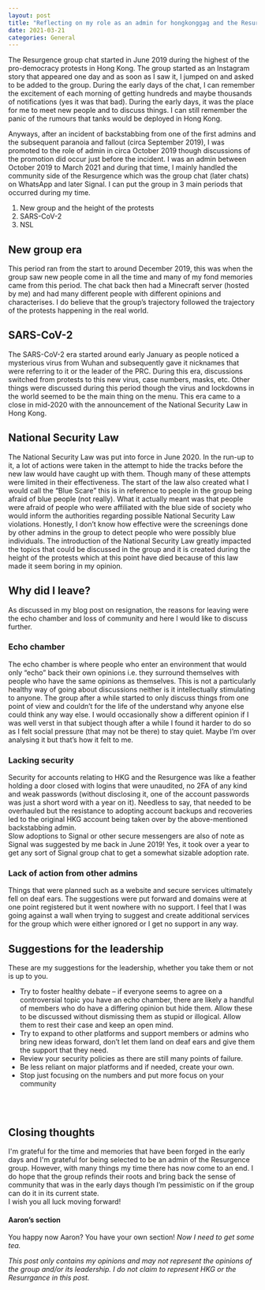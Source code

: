 ```yaml
---
layout: post
title: "Reflecting on my role as an admin for hongkonggag and the Resurgence"
date: 2021-03-21
categories: General
---
```

The Resurgence group chat started in June 2019 during the highest of the pro-democracy protests in Hong Kong. The group started as an Instagram story that appeared one day and as soon as I saw it, I jumped on and asked to be added to the group. During the early days of the chat, I can remember the excitement of each morning of getting hundreds and maybe thousands of notifications (yes it was that bad). During the early days, it was the place for me to meet new people and to discuss things. I can still remember the panic of the rumours that tanks would be deployed in Hong Kong. <br>

Anyways, after an incident of backstabbing from one of the first admins and the subsequent paranoia and fallout (circa September 2019), I was promoted to the role of admin in circa October 2019 though discussions of the promotion did occur just before the incident. 
I was an admin between October 2019 to March 2021 and during that time, I mainly handled the community side of the Resurgence which was the group chat (later chats) on WhatsApp and later Signal. I can put the group in 3 main periods that occurred during my time. <br>
1.	New group and the height of the protests
2.	SARS-CoV-2
3.	NSL
<h2> New group era </h2>
This period ran from the start to around December 2019, this was when the group saw new people come in all the time and many of my fond memories came from this period. The chat back then had a Minecraft server (hosted by me) and had many different people with different opinions and characterises. I do believe that the group’s trajectory followed the trajectory of the protests happening in the real world. 

## SARS-CoV-2
The SARS-CoV-2 era started around early January as people noticed a mysterious virus from Wuhan and subsequently gave it nicknames that were referring to it or the leader of the PRC. During this era, discussions switched from protests to this new virus, case numbers, masks, etc. Other things were discussed during this period though the virus and lockdowns in the world seemed to be the main thing on the menu. This era came to a close in mid-2020 with the announcement of the National Security Law in Hong Kong.

## National Security Law
The National Security Law was put into force in June 2020. In the run-up to it, a lot of actions were taken in the attempt to hide the tracks before the new law would have caught up with them. Though many of these attempts were limited in their effectiveness. The start of the law also created what I would call the “Blue Scare” this is in reference to people in the group being afraid of blue people (not really). What it actually meant was that people were afraid of people who were affiliated with the blue side of society who would inform the authorities regarding possible National Security Law violations. Honestly, I don’t know how effective were the screenings done by other admins in the group to detect people who were possibly blue individuals. 
The introduction of the National Security Law greatly impacted the topics that could be discussed in the group and it is created during the height of the protests which at this point have died because of this law made it seem boring in my opinion.

## Why did I leave?
As discussed in my blog post on resignation, the reasons for leaving were the echo chamber and loss of community and here I would like to discuss further. 
### Echo chamber
The echo chamber is where people who enter an environment that would only “echo” back their own opinions i.e. they surround themselves with people who have the same opinions as themselves. This is not a particularly healthy way of going about discussions neither is it intellectually stimulating to anyone. The group after a while started to only discuss things from one point of view and couldn’t for the life of the understand why anyone else could think any way else. I would occasionally show a different opinion if I was well verst in that subject though after a while I found it harder to do so as I felt social pressure (that may not be there) to stay quiet. Maybe I’m over analysing it but that’s how it felt to me.
### Lacking security
Security for accounts relating to HKG and the Resurgence was like a feather holding a door closed with logins that were unaudited, no 2FA of any kind and weak passwords (without disclosing it, one of the account passwords was just a short word with a year on it). Needless to say, that needed to be overhauled but the resistance to adopting account backups and recoveries led to the original HKG account being taken over by the above-mentioned backstabbing admin. \
Slow adoptions to Signal or other secure messengers are also of note as Signal was suggested by me back in June 2019! Yes, it took over a year to get any sort of Signal group chat to get a somewhat sizable adoption rate.
### Lack of action from other admins
Things that were planned such as a website and secure services ultimately fell on deaf ears. The suggestions were put forward and domains were at one point registered but it went nowhere with no support. 
I feel that I was going against a wall when trying to suggest and create additional services for the group which were either ignored or I get no support in any way.




## Suggestions for the leadership 
These are my suggestions for the leadership, whether you take them or not is up to you.
*	Try to foster healthy debate – if everyone seems to agree on a controversial topic you have an echo chamber, there are likely a handful of members who do have a differing opinion but hide them. Allow these to be discussed without dismissing them as stupid or illogical. Allow them to rest their case and keep an open mind.
*	Try to expand to other platforms and support members or admins who bring new ideas forward, don’t let them land on deaf ears and give them the support that they need.
*	Review your security policies as there are still many points of failure.
*	Be less reliant on major platforms and if needed, create your own.
*   Stop just focusing on the numbers and put more focus on your community
<br>
<br>


## Closing thoughts
I'm grateful for the time and memories that have been forged in the early days and I'm grateful for being selected to be an admin of the Resurgence group. However, with many things my time there has now come to an end. I do hope that the group refinds their roots and bring back the sense of community that was in the early days though I’m pessimistic on if the group can do it in its current state.<br>
I wish you all luck moving forward! 
<br>


#### Aaron’s section
You happy now Aaron? You have your own section! *Now I need to get some tea.* <br>

*This post only contains my opinions and may not represent the opinions of the group and/or its leadership. I do not claim to represent HKG or the Resurrgance in this post.*